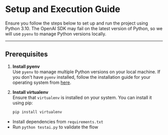 # Setup and Execution Guide

Ensure you follow the steps below to set up and run the project using Python 3.10. The OpenAI SDK may fail on the latest version of Python, so we will use `pyenv` to manage Python versions locally.

---

## Prerequisites

1. **Install pyenv**  
   Use `pyenv` to manage multiple Python versions on your local machine. If you don't have `pyenv` installed, follow the installation guide for your operating system from [here](https://github.com/pyenv/pyenv).

2. **Install virtualenv**  
   Ensure that `virtualenv` is installed on your system. You can install it using pip:
   ```bash
   pip install virtualenv
- Install dependencies from `requirements.txt`
- Run `python testai.py` to validate the flow
